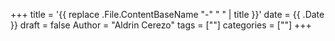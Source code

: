 +++
title = '{{ replace .File.ContentBaseName "-" " " | title }}'
date = {{ .Date }}
draft = false
Author = "Aldrin Cerezo"
tags = [""]
categories = [""]
+++
